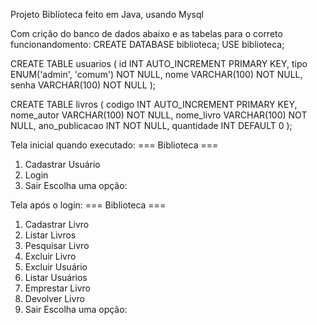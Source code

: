 Projeto Biblíoteca feito em Java, usando Mysql 

Com crição do banco de dados abaixo e as tabelas para o correto funcionandomento:
CREATE DATABASE biblioteca;
USE biblioteca;

CREATE TABLE usuarios (
    id INT AUTO_INCREMENT PRIMARY KEY,
    tipo ENUM('admin', 'comum') NOT NULL,
    nome VARCHAR(100) NOT NULL,
    senha VARCHAR(100) NOT NULL
);

CREATE TABLE livros (
    codigo INT AUTO_INCREMENT PRIMARY KEY,
    nome_autor VARCHAR(100) NOT NULL,
    nome_livro VARCHAR(100) NOT NULL,
    ano_publicacao INT NOT NULL,
    quantidade INT DEFAULT 0
);

Tela inicial quando executado:
=== Biblioteca ===
1. Cadastrar Usuário
2. Login
3. Sair
Escolha uma opção:

Tela após o login:
=== Biblioteca ===
1. Cadastrar Livro
2. Listar Livros
3. Pesquisar Livro
4. Excluir Livro
5. Excluir Usuário
6. Listar Usuários
7. Emprestar Livro
8. Devolver Livro
9. Sair
Escolha uma opção: 
